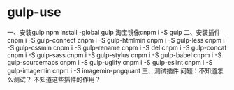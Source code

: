 # gulp-use
一、安装gulp
 npm install -global gulp
 淘宝镜像cnpm i -S gulp
二、安装插件
cnpm i -S gulp-connect
cnpm i -S gulp-htmlmin
cnpm i -S gulp-less
cnpm i -S gulp-cssmin
cnpm i -S gulp-rename
cnpm i -S del
cnpm i -S gulp-concat
cnpm i -S gulp-sass
cnpm i -S gulp-stylus
cnpm i -S gulp-babel
cnpm i -S gulp-sourcemaps
cnpm i -S gulp-uglify
cnpm i -S gulp-eslint
cnpm i -S gulp-imagemin
cnpm i -S imagemin-pngquant
三、测试插件
    问题：不知道怎么测试？
               不知道这些插件的作用？
